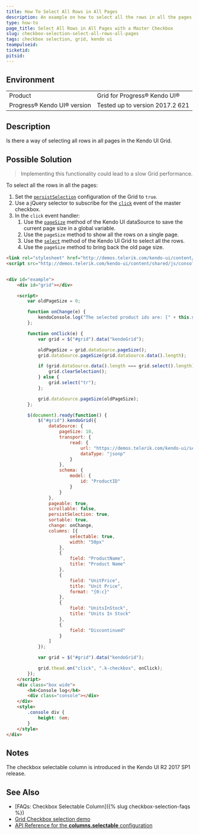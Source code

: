 ```yaml
---
title: How To Select All Rows in All Pages
description: An example on how to select all the rows in all the pages of the Kendo UI Grid.
type: how-to
page_title: Select All Rows in All Pages with a Master Checkbox
slug: checkbox-selection-select-all-rows-all-pages
tags: checkbox selection, grid, kendo ui
teampulseid:
ticketid:
pitsid:
---
```


## Environment
<table>
 <tr>
  <td>Product</td>
  <td>Grid for Progress® Kendo UI®</td>
 </tr>
 <tr>
  <td>Progress® Kendo UI® version</td>
  <td>Tested up to version 2017.2 621</td>
 </tr>
</table>


## Description

Is there a way of selecting all rows in all pages in the Kendo UI Grid.

## Possible Solution

> Implementing this functionality could lead to a slow Grid performance.

To select all the rows in all the pages:

1. Set the [`persistSelection`](http://docs.telerik.com/kendo-ui/api/javascript/ui/grid#configuration-persistSelection) configuration of the Grid to `true`.
1. Use a jQuery selector to subscribe for the [`click`](https://api.jquery.com/click/) event of the master checkbox.
1. In the `click` event handler:
	1. Use the [`pageSize`](http://docs.telerik.com/kendo-ui/api/javascript/data/datasource#methods-pageSize) method of the Kendo UI dataSource to save the current page size in a global variable.
	1. Use the `pageSize` method to show all the rows on a single page.
	1. Use the [`select`](http://docs.telerik.com/kendo-ui/api/javascript/ui/grid#methods-select) method of the Kendo UI Grid to select all the rows.
	1.  Use the `pageSize` method to bring back the old page size.


```html
<link rel="stylesheet" href="http://demos.telerik.com/kendo-ui/content/shared/styles/examples-offline.css">
<script src="http://demos.telerik.com/kendo-ui/content/shared/js/console.js"></script>  


<div id="example">
    <div id="grid"></div>

    <script>
        var oldPageSize = 0;

        function onChange(e) {
            kendoConsole.log("The selected product ids are: [" + this.selectedKeyNames().join(", ") + "]");
        };

        function onClick(e) {
            var grid = $("#grid").data("kendoGrid");

            oldPageSize = grid.dataSource.pageSize();
            grid.dataSource.pageSize(grid.dataSource.data().length);

            if (grid.dataSource.data().length === grid.select().length) {
                grid.clearSelection();
            } else {
                grid.select("tr");
            };

            grid.dataSource.pageSize(oldPageSize);
        };

        $(document).ready(function() {
            $("#grid").kendoGrid({
                dataSource: {
                    pageSize: 10,
                    transport: {
                        read: {
                            url: "https://demos.telerik.com/kendo-ui/service/Products",
                            dataType: "jsonp"
                        }
                    },
                    schema: {
                        model: {
                            id: "ProductID"
                        }
                    }
                },
                pageable: true,
                scrollable: false,
                persistSelection: true,
                sortable: true,
                change: onChange,
                columns: [{
                        selectable: true,
                        width: "50px"
                    },
                    {
                        field: "ProductName",
                        title: "Product Name"
                    },
                    {
                        field: "UnitPrice",
                        title: "Unit Price",
                        format: "{0:c}"
                    },
                    {
                        field: "UnitsInStock",
                        title: "Units In Stock"
                    },
                    {
                        field: "Discontinued"
                    }
                ]
            });

            var grid = $("#grid").data("kendoGrid");

            grid.thead.on("click", ".k-checkbox", onClick);
        });
    </script>
    <div class="box wide">
        <h4>Console log</h4>
        <div class="console"></div>
    </div>
    <style>
        .console div {
            height: 6em;
        }
    </style>
</div>
```

## Notes

The checkbox selectable column is introduced in the Kendo UI R2 2017 SP1 release.

## See Also

* [FAQs: Checkbox Selectable Column]({% slug checkbox-selection-faqs %})
* [Grid Checkbox selection demo](http://demos.telerik.com/kendo-ui/grid/checkbox-selection)
* [API Reference for the **columns.selectable** configuration](http://docs.telerik.com/kendo-ui/api/javascript/ui/grid#configuration-columns.selectable)